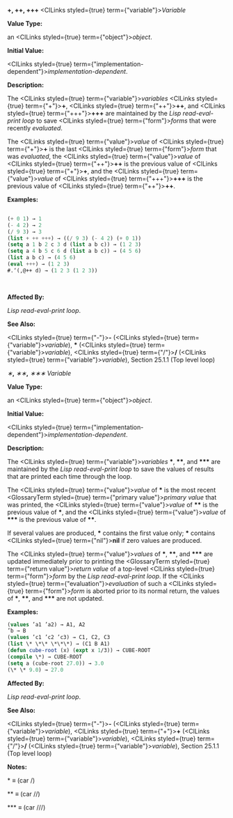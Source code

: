 **+, ++, +++** <ClLinks styled={true} term={"variable"}><i>Variable</i></ClLinks> 



**Value Type:** 



an <ClLinks styled={true} term={"object"}><i>object</i></ClLinks>. 



**Initial Value:** 



<ClLinks styled={true} term={"implementation-dependent"}><i>implementation-dependent</i></ClLinks>. 



**Description:** 



The <ClLinks styled={true} term={"variable"}><i>variables</i></ClLinks> <ClLinks styled={true} term={"+"}><b>+</b></ClLinks>, <ClLinks styled={true} term={"++"}><b>++</b></ClLinks>, and <ClLinks styled={true} term={"+++"}><b>+++</b></ClLinks> are maintained by the *Lisp read-eval-print loop* to save <ClLinks styled={true} term={"form"}><i>forms</i></ClLinks> that were recently *evaluated*. 



The <ClLinks styled={true} term={"value"}><i>value</i></ClLinks> of <ClLinks styled={true} term={"+"}><b>+</b></ClLinks> is the last <ClLinks styled={true} term={"form"}><i>form</i></ClLinks> that was *evaluated*, the <ClLinks styled={true} term={"value"}><i>value</i></ClLinks> of <ClLinks styled={true} term={"++"}><b>++</b></ClLinks> is the previous value of <ClLinks styled={true} term={"+"}><b>+</b></ClLinks>, and the <ClLinks styled={true} term={"value"}><i>value</i></ClLinks> of <ClLinks styled={true} term={"+++"}><b>+++</b></ClLinks> is the previous value of <ClLinks styled={true} term={"++"}><b>++</b></ClLinks>. 



**Examples:**
```lisp
 
(+ 0 1) → 1 
(- 4 2) → 2 
(/ 9 3) → 3 
(list + ++ +++) → ((/ 9 3) (- 4 2) (+ 0 1)) 
(setq a 1 b 2 c 3 d (list a b c)) → (1 2 3) 
(setq a 4 b 5 c 6 d (list a b c)) → (4 5 6) 
(list a b c) → (4 5 6) 
(eval +++) → (1 2 3) 
#.‘(,@++ d) → (1 2 3 (1 2 3)) 
 
 
```
**Affected By:** 



*Lisp read-eval-print loop*. 



**See Also:** 



<ClLinks styled={true} term={"-"}><b>-</b></ClLinks> (<ClLinks styled={true} term={"variable"}><i>variable</i></ClLinks>), **\*** (<ClLinks styled={true} term={"variable"}><i>variable</i></ClLinks>), <ClLinks styled={true} term={"/"}><b>/</b></ClLinks> (<ClLinks styled={true} term={"variable"}><i>variable</i></ClLinks>), Section 25.1.1 (Top level loop) 



*∗***,** *∗∗***,** *∗∗∗ Variable* 



**Value Type:** 



an <ClLinks styled={true} term={"object"}><i>object</i></ClLinks>. 



**Initial Value:** 



<ClLinks styled={true} term={"implementation-dependent"}><i>implementation-dependent</i></ClLinks>. 



**Description:** 



The <ClLinks styled={true} term={"variable"}><i>variables</i></ClLinks> **\***, **\*\***, and **\*\*\*** are maintained by the *Lisp read-eval-print loop* to save the values of results that are printed each time through the loop. 



The <ClLinks styled={true} term={"value"}><i>value</i></ClLinks> of **\*** is the most recent <GlossaryTerm styled={true} term={"primary value"}><i>primary value</i></GlossaryTerm> that was printed, the <ClLinks styled={true} term={"value"}><i>value</i></ClLinks> of **\*\*** is the previous value of **\***, and the <ClLinks styled={true} term={"value"}><i>value</i></ClLinks> of **\*\*\*** is the previous value of **\*\***. 



If several values are produced, **\*** contains the first value only; **\*** contains <ClLinks styled={true} term={"nil"}><b>nil</b></ClLinks> if zero values are produced. 



The <ClLinks styled={true} term={"value"}><i>values</i></ClLinks> of **\***, **\*\***, and **\*\*\*** are updated immediately prior to printing the <GlossaryTerm styled={true} term={"return value"}><i>return value</i></GlossaryTerm> of a top-level <ClLinks styled={true} term={"form"}><i>form</i></ClLinks> by the *Lisp read-eval-print loop*. If the <ClLinks styled={true} term={"evaluation"}><i>evaluation</i></ClLinks> of such a <ClLinks styled={true} term={"form"}><i>form</i></ClLinks> is aborted prior to its normal return, the values of **\***, **\*\***, and **\*\*\*** are not updated. 



**Examples:**
```lisp
(values ’a1 ’a2) → A1, A2 
’b → B 
(values ’c1 ’c2 ’c3) → C1, C2, C3 
(list \* \*\* \*\*\*) → (C1 B A1) 
(defun cube-root (x) (expt x 1/3)) → CUBE-ROOT 
(compile \*) → CUBE-ROOT 
(setq a (cube-root 27.0)) → 3.0 
(\* \* 9.0) → 27.0 
```
**Affected By:** 



*Lisp read-eval-print loop*. 







 



 



**See Also:** 



<ClLinks styled={true} term={"-"}><b>-</b></ClLinks> (<ClLinks styled={true} term={"variable"}><i>variable</i></ClLinks>), <ClLinks styled={true} term={"+"}><b>+</b></ClLinks> (<ClLinks styled={true} term={"variable"}><i>variable</i></ClLinks>), <ClLinks styled={true} term={"/"}><b>/</b></ClLinks> (<ClLinks styled={true} term={"variable"}><i>variable</i></ClLinks>), Section 25.1.1 (Top level loop) 



**Notes:** 



\* *≡* (car /) 



\*\* *≡* (car //) 



\*\*\* *≡* (car ///) 




